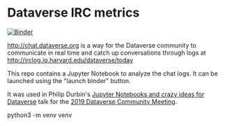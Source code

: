 # Dataverse IRC metrics

[![Binder](https://mybinder.org/badge_logo.svg)](https://mybinder.org/v2/gh/pdurbin/dataverse-irc-metrics/master)

http://chat.dataverse.org is a way for the Dataverse community to communicate in real time and catch up conversations through logs at http://irclog.iq.harvard.edu/dataverse/today

This repo contains a Jupyter Notebook to analyze the chat logs. It can be launched using the "launch binder" button.

It was used in Philip Durbin's [Jupyter Notebooks and crazy ideas for Dataverse](https://scholar.harvard.edu/pdurbin/blog/2019/jupyter-notebooks-and-crazy-ideas-for-dataverse) talk for the [2019 Dataverse Community Meeting](https://dataverse.org/events).

python3 -m venv venv
